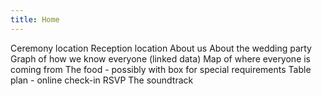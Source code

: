 ```yaml
---
title: Home
---
```


  Ceremony location
  Reception location
  About us
  About the wedding party
  Graph of how we know everyone (linked data)
  Map of where everyone is coming from
  The food - possibly with box for special requirements
  Table plan - online check-in
  RSVP
  The soundtrack
